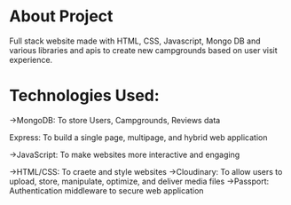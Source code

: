 <h1>About Project</h1>
Full stack website made with HTML, CSS, Javascript, Mongo DB and various libraries and apis to create new campgrounds based on user visit experience.

<h1>Technologies Used:</h1>
<p>->MongoDB: To store Users, Campgrounds, Reviews data</p>
<p->Express: To build a single page, multipage, and hybrid web application</p>
<p>->JavaScript: To make websites more interactive and engaging</p>
->HTML/CSS: To craete and style websites
->Cloudinary: To allow users to upload, store, manipulate, optimize, and deliver media files
->Passport: Authentication middleware to secure web application
